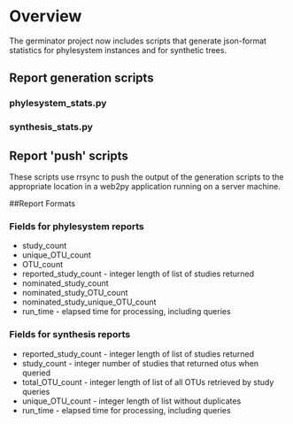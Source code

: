 # Overview


The germinator project now includes scripts that generate json-format statistics for phylesystem instances and for synthetic trees.

## Report generation scripts


### phylesystem_stats.py  
### synthesis_stats.py


## Report 'push' scripts
These scripts use rrsync to push the output of the generation scripts to the
appropriate location in a web2py application running on a server machine.

##Report Formats


### Fields for phylesystem reports

* study_count 
* unique\_OTU\_count
* OTU_count
* reported\_study\_count - integer length of list of studies returned
* nominated\_study\_count
* nominated\_study\_OTU\_count
* nominated\_study\_unique\_OTU_count
* run_time - elapsed time for processing, including queries


### Fields for synthesis reports

* reported\_study\_count - integer length of list of studies returned
* study_count - integer number of studies that returned otus when queried
* total\_OTU\_count - integer length of list of all OTUs retrieved by study queries
* unique\_OTU\_count - integer length of list without duplicates
* run_time - elapsed time for processing, including queries

